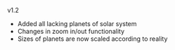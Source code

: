 v1.2
- Added all lacking planets of solar system
- Changes in zoom in/out functionality
- Sizes of planets are now scaled according to reality
